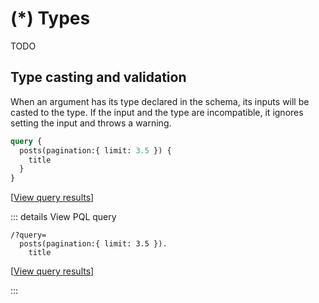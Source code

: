 # (*) Types

TODO

## Type casting and validation

When an argument has its type declared in the schema, its inputs will be casted to the type. If the input and the type are incompatible, it ignores setting the input and throws a warning.

```graphql
query {
  posts(pagination:{ limit: 3.5 }) {
    title
  }
}
```

[<a href="https://newapi.getpop.org/graphiql/?query=query%20%7B%0A%20%20posts(pagination:{limit%3A3.5})%20%7B%0A%20%20%20%20title%0A%20%20%7D%0A%7D">View query results</a>]

::: details View PQL query

```less
/?query=
  posts(pagination:{ limit: 3.5 }).
    title
```

[<a href="https://newapi.getpop.org/api/graphql/?query=posts(pagination:{limit:3.5}).title">View query results</a>]

:::
